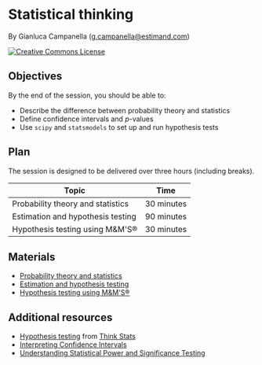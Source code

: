 # Statistical thinking

By Gianluca Campanella (<g.campanella@estimand.com>)

[![Creative Commons License](https://i.creativecommons.org/l/by/4.0/80x15.png)](http://creativecommons.org/licenses/by/4.0/)

## Objectives

By the end of the session, you should be able to:

* Describe the difference between probability theory and statistics
* Define confidence intervals and *p*-values
* Use `scipy` and `statsmodels` to set up and run hypothesis tests

## Plan

The session is designed to be delivered over three hours (including breaks).

| Topic                             | Time        |
| --------------------------------- | ----------- |
| Probability theory and statistics | 30 minutes  |
| Estimation and hypothesis testing | 90 minutes  |
| Hypothesis testing using M&M'S®   | 30 minutes  |

## Materials

* [Probability theory and statistics](https://cdn.rawgit.com/estimand/ga-data-science/master/05_statistical_thinking/slides/01_probability_statistics.pdf)
* [Estimation and hypothesis testing](https://cdn.rawgit.com/estimand/ga-data-science/master/05_statistical_thinking/slides/02_estimation_hypothesis_testing.pdf)
* [Hypothesis testing using M&M'S®](https://cdn.rawgit.com/estimand/ga-data-science/master/05_statistical_thinking/notebooks/01_hypothesis_testing.ipynb)

## Additional resources

* [Hypothesis testing](http://greenteapress.com/thinkstats/html/thinkstats008.html) from [Think Stats](http://greenteapress.com/thinkstats/html/)
* [Interpreting Confidence Intervals](http://rpsychologist.com/d3/CI/)
* [Understanding Statistical Power and Significance Testing](http://rpsychologist.com/d3/NHST/)

